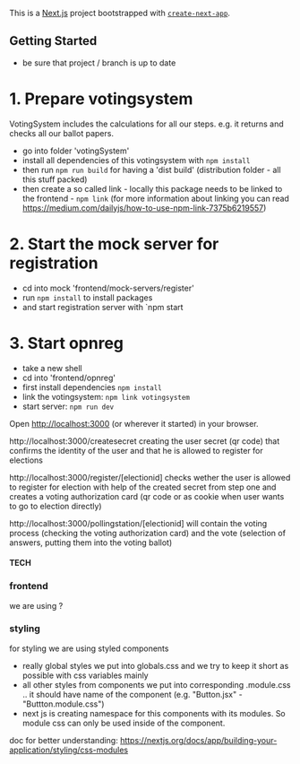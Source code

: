 This is a [Next.js](https://nextjs.org/) project bootstrapped with [`create-next-app`](https://github.com/vercel/next.js/tree/canary/packages/create-next-app).


## Getting Started

* be sure that project / branch is up to date

# 1. Prepare votingsystem
VotingSystem includes the calculations for all our steps. e.g. it returns and checks all our ballot papers.

* go into folder 'votingSystem'
* install all dependencies of this votingsystem with `npm install`
* then run `npm run build` for having a 'dist build' (distribution folder - all this stuff packed)
* then create a so called link - locally this package needs to be linked to the frontend - `npm link`
(for more information about linking you can read https://medium.com/dailyjs/how-to-use-npm-link-7375b6219557)

# 2. Start the mock server for registration
* cd into mock 'frontend/mock-servers/register'
* run `npm install` to install packages
* and start registration server with `npm start

# 3. Start opnreg
* take a new shell
* cd into 'frontend/opnreg'
* first install dependencies `npm install`
* link the votingsystem: `npm link votingsystem`
* start server: `npm run dev`

Open [http://localhost:3000](http://localhost:3000) (or wherever it started) in your browser.

http://localhost:3000/createsecret
creating the user secret (qr code) that confirms the identity of the user and that he is allowed to register for elections

http://localhost:3000/register/[electionid]
checks wether the user is allowed to register for election with help of the created secret from step one and creates a voting authorization card (qr code or as cookie when user wants to go to election directly)

http://localhost:3000/pollingstation/[electionid]
will contain the voting process (checking the voting authorization card) and the vote (selection of answers, putting them into the voting ballot)

#### TECH

### frontend 

we are using ?

### styling 

for styling we are using styled components 
* really global styles we put into globals.css and we try to keep it short as possible with css variables mainly
* all other styles from components we put into corresponding .module.css .. it should have name of the component (e.g. "Button.jsx" - "Buttton.module.css")
* next js is creating namespace for this components with its modules. So module css can only be used inside of the component.

doc for better understanding: https://nextjs.org/docs/app/building-your-application/styling/css-modules
